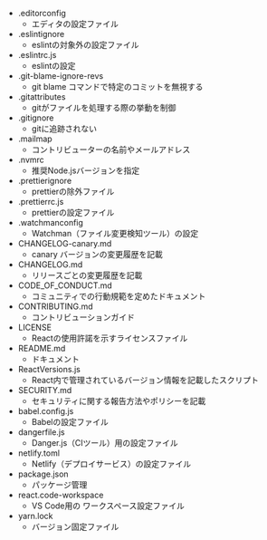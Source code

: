 - .editorconfig
  - エディタの設定ファイル
- .eslintignore
  - eslintの対象外の設定ファイル
- .eslintrc.js
  - eslintの設定
- .git-blame-ignore-revs
  - git blame コマンドで特定のコミットを無視する
- .gitattributes
  - gitがファイルを処理する際の挙動を制御
- .gitignore
  - gitに追跡されない
- .mailmap
  - コントリビューターの名前やメールアドレス
- .nvmrc
  - 推奨Node.jsバージョンを指定
- .prettierignore
  - prettierの除外ファイル
- .prettierrc.js
  - prettierの設定ファイル
- .watchmanconfig
  - Watchman（ファイル変更検知ツール）の設定
- CHANGELOG-canary.md
  - canary バージョンの変更履歴を記載
- CHANGELOG.md
  - リリースごとの変更履歴を記載
- CODE_OF_CONDUCT.md
  - コミュニティでの行動規範を定めたドキュメント
- CONTRIBUTING.md
  - コントリビューションガイド
- LICENSE
  - Reactの使用許諾を示すライセンスファイル
- README.md
  - ドキュメント
- ReactVersions.js
  - React内で管理されているバージョン情報を記載したスクリプト
- SECURITY.md
  - セキュリティに関する報告方法やポリシーを記載
- babel.config.js
  - Babelの設定ファイル
- dangerfile.js
  - Danger.js（CIツール）用の設定ファイル
- netlify.toml
  - Netlify（デプロイサービス）の設定ファイル
- package.json
  - パッケージ管理
- react.code-workspace
  - VS Code用の ワークスペース設定ファイル
- yarn.lock
  - バージョン固定ファイル